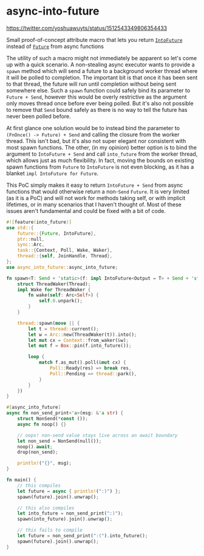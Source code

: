 # async-into-future

https://twitter.com/yoshuawuyts/status/1512543349806354433

Small proof-of-concept attribute macro that lets you return [`IntoFuture`](https://doc.rust-lang.org/std/future/trait.IntoFuture.html) instead of [`Future`](https://doc.rust-lang.org/std/future/trait.Future.html) from async functions

The utility of such a macro might not immediately be apparent so let's come up with a quick scenario. A non-stealing async executor wants to provide a `spawn` method which will send a future to a background worker thread where it will be polled to completion. The important bit is that once it has been sent to that thread, the future will run until completion without being sent somewhere else. Such a `spawn` function could safely bind its parameter to `Future + Send`, however this would be overly restrictive as the argument only moves thread once before ever being polled. But it's also not possible to remove that `Send` bound safely as there is no way to tell the future has never been polled before.

At first glance one solution would be to instead bind the parameter to `(FnOnce() -> Future) + Send` and calling the closure from the worker thread. This isn't bad, but it's also not super elegant nor consistent with most spawn functions. The other, (in my opinion) better option is to bind the argument to `IntoFuture + Send` and call `into_future` from the worker thread, which allows just as much flexibility. In fact, moving the bounds on existing spawn functions from `Future` to `IntoFuture` is not even blocking, as it has a blanket `impl IntoFuture for Future`.

This PoC simply makes it easy to return `IntoFuture + Send` from async functions that would otherwise return a non-`Send` `Future`. It is very limited (as it is a PoC) and will not work for methods taking self, or with implicit lifetimes, or in many scenarios that I haven't thought of. Most of these issues aren't fundamental and could be fixed with a bit of code.

```rust
#![feature(into_future)]
use std::{
    future::{Future, IntoFuture},
    ptr::null,
    sync::Arc,
    task::{Context, Poll, Wake, Waker},
    thread::{self, JoinHandle, Thread},
};
use async_into_future::async_into_future;

fn spawn<T: Send + 'static>(f: impl IntoFuture<Output = T> + Send + 'static) -> JoinHandle<T> {
    struct ThreadWaker(Thread);
    impl Wake for ThreadWaker {
        fn wake(self: Arc<Self>) {
            self.0.unpark();
        }
    }

    thread::spawn(move || {
        let t = thread::current();
        let w = Arc::new(ThreadWaker(t)).into();
        let mut cx = Context::from_waker(&w);
        let mut f = Box::pin(f.into_future());

        loop {
            match f.as_mut().poll(&mut cx) {
                Poll::Ready(res) => break res,
                Poll::Pending => thread::park(),
            }
        }
    })
}

#[async_into_future]
async fn non_send_print<'a>(msg: &'a str) {
    struct NonSend(*const ());
    async fn noop() {}

    // oops! non-send value stays live across an await boundary
    let non_send = NonSend(null());
    noop().await;
    drop(non_send);

    println!("{}", msg);
}

fn main() {
    // this compiles
    let future = async { println!(":)") };
    spawn(future).join().unwrap();

    // this also compiles
    let into_future = non_send_print(":)");
    spawn(into_future).join().unwrap();

    // this fails to compile
    let future = non_send_print(":(").into_future();
    spawn(future).join().unwrap();
}
```
